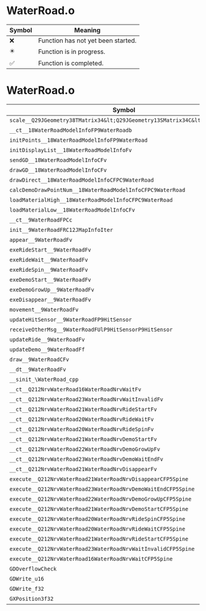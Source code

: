 # WaterRoad.o
| Symbol | Meaning 
| ------------- | ------------- 
| :x: | Function has not yet been started. 
| :eight_pointed_black_star: | Function is in progress. 
| :white_check_mark: | Function is completed. 


# WaterRoad.o
| Symbol | Decompiled? |
| ------------- | ------------- |
| `scale__Q29JGeometry38TMatrix34&lt;Q29JGeometry13SMatrix34C&lt;f&gt;&gt;Ff` | :x: |
| `__ct__18WaterRoadModelInfoFP9WaterRoadb` | :x: |
| `initPoints__18WaterRoadModelInfoFP9WaterRoad` | :x: |
| `initDisplayList__18WaterRoadModelInfoFv` | :x: |
| `sendGD__18WaterRoadModelInfoCFv` | :x: |
| `drawGD__18WaterRoadModelInfoCFv` | :white_check_mark: |
| `drawDirect__18WaterRoadModelInfoCFPC9WaterRoad` | :x: |
| `calcDemoDrawPointNum__18WaterRoadModelInfoCFPC9WaterRoad` | :white_check_mark: |
| `loadMaterialHigh__18WaterRoadModelInfoCFPC9WaterRoad` | :x: |
| `loadMaterialLow__18WaterRoadModelInfoCFv` | :white_check_mark: |
| `__ct__9WaterRoadFPCc` | :x: |
| `init__9WaterRoadFRC12JMapInfoIter` | :x: |
| `appear__9WaterRoadFv` | :x: |
| `exeRideStart__9WaterRoadFv` | :x: |
| `exeRideWait__9WaterRoadFv` | :x: |
| `exeRideSpin__9WaterRoadFv` | :x: |
| `exeDemoStart__9WaterRoadFv` | :x: |
| `exeDemoGrowUp__9WaterRoadFv` | :x: |
| `exeDisappear__9WaterRoadFv` | :x: |
| `movement__9WaterRoadFv` | :x: |
| `updateHitSensor__9WaterRoadFP9HitSensor` | :x: |
| `receiveOtherMsg__9WaterRoadFUlP9HitSensorP9HitSensor` | :x: |
| `updateRide__9WaterRoadFv` | :x: |
| `updateDemo__9WaterRoadFf` | :x: |
| `draw__9WaterRoadCFv` | :x: |
| `__dt__9WaterRoadFv` | :x: |
| `__sinit_\WaterRoad_cpp` | :x: |
| `__ct__Q212NrvWaterRoad16WaterRoadNrvWaitFv` | :x: |
| `__ct__Q212NrvWaterRoad23WaterRoadNrvWaitInvalidFv` | :x: |
| `__ct__Q212NrvWaterRoad21WaterRoadNrvRideStartFv` | :x: |
| `__ct__Q212NrvWaterRoad20WaterRoadNrvRideWaitFv` | :x: |
| `__ct__Q212NrvWaterRoad20WaterRoadNrvRideSpinFv` | :x: |
| `__ct__Q212NrvWaterRoad21WaterRoadNrvDemoStartFv` | :x: |
| `__ct__Q212NrvWaterRoad22WaterRoadNrvDemoGrowUpFv` | :x: |
| `__ct__Q212NrvWaterRoad23WaterRoadNrvDemoWaitEndFv` | :x: |
| `__ct__Q212NrvWaterRoad21WaterRoadNrvDisappearFv` | :x: |
| `execute__Q212NrvWaterRoad21WaterRoadNrvDisappearCFP5Spine` | :x: |
| `execute__Q212NrvWaterRoad23WaterRoadNrvDemoWaitEndCFP5Spine` | :x: |
| `execute__Q212NrvWaterRoad22WaterRoadNrvDemoGrowUpCFP5Spine` | :x: |
| `execute__Q212NrvWaterRoad21WaterRoadNrvDemoStartCFP5Spine` | :x: |
| `execute__Q212NrvWaterRoad20WaterRoadNrvRideSpinCFP5Spine` | :x: |
| `execute__Q212NrvWaterRoad20WaterRoadNrvRideWaitCFP5Spine` | :x: |
| `execute__Q212NrvWaterRoad21WaterRoadNrvRideStartCFP5Spine` | :x: |
| `execute__Q212NrvWaterRoad23WaterRoadNrvWaitInvalidCFP5Spine` | :x: |
| `execute__Q212NrvWaterRoad16WaterRoadNrvWaitCFP5Spine` | :x: |
| `GDOverflowCheck` | :x: |
| `GDWrite_u16` | :x: |
| `GDWrite_f32` | :x: |
| `GXPosition3f32` | :x: |
